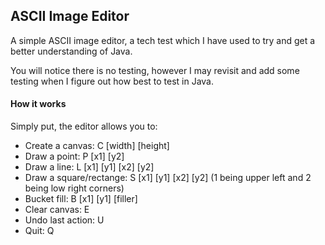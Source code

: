 ## ASCII Image Editor

A simple ASCII image editor, a tech test which I have used to try and get a better understanding of Java.  

You will notice there is no testing, however I may revisit and add some testing when I figure out how best to test in Java.

#### How it works

Simply put, the editor allows you to:  

* Create a canvas: C [width] [height]  
* Draw a point: P [x1] [y2]  
* Draw a line: L [x1] [y1] [x2] [y2]  
* Draw a square/rectange: S [x1] [y1] [x2] [y2]  (1 being upper left and 2 being low right corners)  
* Bucket fill: B [x1] [y1] [filler]  
* Clear canvas: E
* Undo last action: U
* Quit: Q


